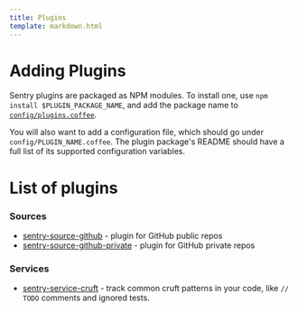```yaml
---
title: Plugins
template: markdown.html
---
```

# Adding Plugins

Sentry plugins are packaged as NPM modules. To install one, use `npm install $PLUGIN_PACKAGE_NAME`, and add the package name to [`config/plugins.coffee`](config/plugins.coffee).

You will also want to add a configuration file, which should go under `config/PLUGIN_NAME.coffee`. The plugin package's README should have a full list of its supported configuration variables.

# List of plugins

### Sources

* [sentry-source-github](https://github.com/isibner/sentry-source-github) - plugin for GitHub public repos
* [sentry-source-github-private](https://github.com/isibner/sentry-source-github-private) - plugin for GitHub private repos

### Services

* [sentry-service-cruft](https://github.com/isibner/sentry-service-cruft) - track common cruft patterns in your code, like `// TODO` comments and ignored tests.